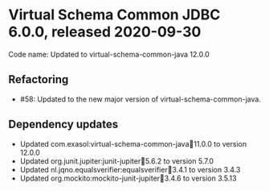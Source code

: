 # Virtual Schema Common JDBC 6.0.0, released 2020-09-30

Code name: Updated to virtual-schema-common-java 12.0.0

## Refactoring

* #58: Updated to the new major version of virtual-schema-common-java.


## Dependency updates

* Updated com.exasol:virtual-schema-common-java:jar:11.0.0 to version 12.0.0
* Updated org.junit.jupiter:junit-jupiter:jar:5.6.2 to version 5.7.0
* Updated nl.jqno.equalsverifier:equalsverifier:jar:3.4.1 to version 3.4.3
* Updated org.mockito:mockito-junit-jupiter:jar:3.4.6 to version 3.5.13